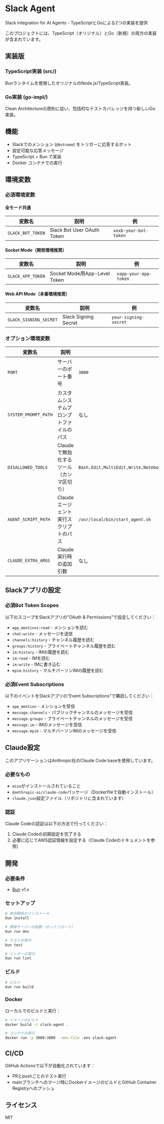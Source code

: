 # Slack Agent

Slack integration for AI Agents - TypeScriptとGoによる2つの実装を提供

このプロジェクトには、TypeScript（オリジナル）とGo（新規）の両方の実装が含まれています。

## 実装版

### TypeScript実装 (src/)
Bunランタイムを使用したオリジナルのNode.js/TypeScript実装。

### Go実装 (go-impl/)
Clean Architectureの原則に従い、包括的なテストカバレッジを持つ新しいGo実装。

## 機能

- Slackでのメンション (`@botname`) をトリガーに応答するボット
- 設定可能な応答メッセージ
- TypeScript + Bun で実装
- Docker コンテナでの実行

## 環境変数

### 必須環境変数

#### 全モード共通
| 変数名 | 説明 | 例 |
|--------|------|-----|
| `SLACK_BOT_TOKEN` | Slack Bot User OAuth Token | `xoxb-your-bot-token` |

#### Socket Mode（開発環境推奨）
| 変数名 | 説明 | 例 |
|--------|------|-----|
| `SLACK_APP_TOKEN` | Socket Mode用App-Level Token | `xapp-your-app-token` |

#### Web API Mode（本番環境推奨）
| 変数名 | 説明 | 例 |
|--------|------|-----|
| `SLACK_SIGNING_SECRET` | Slack Signing Secret | `your-signing-secret` |

### オプション環境変数
| 変数名 | 説明 | デフォルト値 |
|--------|------|------------|
| `PORT` | サーバーのポート番号 | `3000` |
| `SYSTEM_PROMPT_PATH` | カスタムシステムプロンプトファイルのパス | なし |
| `DISALLOWED_TOOLS` | Claudeで無効化するツール（カンマ区切り） | `Bash,Edit,MultiEdit,Write,NotebookRead,NotebookEdit,WebFetch,TodoRead,TodoWrite,WebSearch` |
| `AGENT_SCRIPT_PATH` | Claudeエージェント実行スクリプトのパス | `/usr/local/bin/start_agent.sh` |
| `CLAUDE_EXTRA_ARGS` | Claude実行時の追加引数 | なし |

## Slackアプリの設定

### 必須Bot Token Scopes
以下のスコープをSlackアプリの"OAuth & Permissions"で設定してください：

- `app_mentions:read` - メンションを読む
- `chat:write` - メッセージを送信
- `channels:history` - チャンネル履歴を読む
- `groups:history` - プライベートチャンネル履歴を読む
- `im:history` - IMの履歴を読む
- `im:read` - IMを読む
- `im:write` - IMに書き込む
- `mpim:history` - マルチパーソンIMの履歴を読む

### 必須Event Subscriptions
以下のイベントをSlackアプリの"Event Subscriptions"で購読してください：

- `app_mention` - メンションを受信
- `message.channels` - パブリックチャンネルのメッセージを受信
- `message.groups` - プライベートチャンネルのメッセージを受信
- `message.im` - IMのメッセージを受信
- `message.mpim` - マルチパーソンIMのメッセージを受信

## Claude設定

このアプリケーションはAnthropic社のClaude Code baseを使用しています。

### 必要なもの
- `mise`がインストールされていること
- `@anthropic-ai/claude-code`パッケージ（Dockerfileで自動インストール）
- `claude.json`設定ファイル（リポジトリに含まれています）

### 認証
Claude Codeの認証は以下の方法で行ってください：
1. Claude Codeの初期設定を完了する
2. 必要に応じてAWS認証情報を設定する（Claude Codeのドキュメントを参照）

## 開発

### 必要条件

- [Bun](https://bun.sh/) v1.x

### セットアップ

```bash
# 依存関係のインストール
bun install

# 開発サーバーの起動（ホットリロード）
bun run dev

# テストの実行
bun test

# リンターの実行
bun run lint
```

### ビルド

```bash
# ビルド
bun run build
```

### Docker

ローカルでのビルドと実行：

```bash
# イメージのビルド
docker build -t slack-agent .

# コンテナの実行
docker run -p 3000:3000 --env-file .env slack-agent
```

## CI/CD

GitHub Actionsで以下が自動化されています：

- PRとpushごとのテスト実行
- mainブランチへのマージ時にDockerイメージのビルドとGitHub Container Registryへのプッシュ

## ライセンス

MIT
